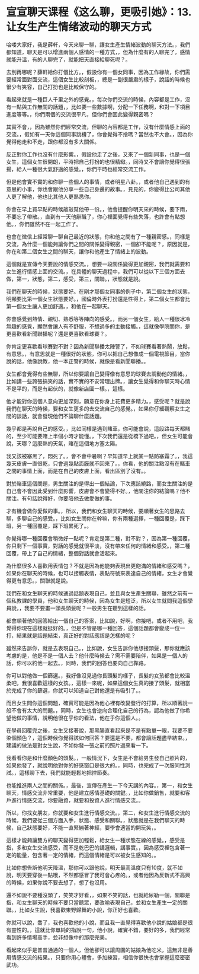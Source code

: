# 宣宣聊天课程《这么聊，更吸引她》：13.让女生产生情绪波动的聊天方式

哈喽大家好，我是薛軒，今天來聊一聊，讓女生產生情緒波動的聊天方法。，我們都知道，聊天是可以增進兩個人感情的一種方式，，但為什麼有的人聊完了，感情就能升溫，有的人聊完了，就能把天直接給聊死呢？。

去別再哪呢？薛軒給你打個比方。，假設你有一個女同事，因為工作緣故，你們需要經常面對面交流，這個女生比較刻板，，總是一副很嚴肅的樣子，說話的時候也很少有笑容，自己打扮也是比較保守的。

看起來就是一種巨人千里之外的感覺。，每次你們交流的時候，內容都是工作，沒有一點與工作無關的話題，，比如要一些數據啊，分配一下任務啊，和對一下項目進度等等。，你們兩個的交流很平凡，但你們會因此變得親密嗎？

其實不會，，因為雖然你們經常交流，但聊的內容都是工作，沒有什麼情感上面的交流。，假如有一天你這個同事跳槽了，你會覺得不捨嗎？當然也不大會。，因為你覺得他走和不走，跟你都沒有多大關係。

反正對你工作也沒有什麼影響。，假設他走了之後，又來了一個新同事，也是一個女生，這個女生很開朗，平時把自己打扮的也很精緻。，同時又不會讓你覺得很張揚，給人一種很大氣舒適的感覺。，你們平時也經常交流工作。

但是他會實不實的和你聊一些個人的事情，或者明星八卦。，或者他自己遇到的有意思的小事，你也會跟他分享一些自己身邊的故事。，見見的，你變得比公司其他人更了解他，他也比其他人更熟悉你。

你會在早上買早點的時候敲敲幫他帶一份。，他會提醒你明天來的時候，要下雨，不要忘了帶散。，直到有一天他辭職了，你心裡面覺得有些失落，也許會有點想他。，你們雖然不在一起工作了。

也會在微信上經常聊一聊自己最近的狀態，你和他之間有了一種親密感。，同樣是交流，為什麼一個能夠讓你們之間的關係變得親密，一個卻不能呢？，原因就是，你在和第二個女生之間的聊天，讓你和他產生了情緒上的波動。

這個就是宣傳今天要說的情感交流。，想要一段關係變得更加親密，我們就需要和女生進行情感上面的交流。，在具體的聊天過程中，我們可以從以下三個方面去做，第一，狀態，第二，感受，第三，關聯。，狀態就是說。

我們在聊天的時候，狀態要好。在剛才那個女同事的例子中，第二個女生的狀態，明顯要比第一個女生狀態要好。，國倫時外表打扮還是性得上，第二個女生都會比第一個女生讓人更加舒適。，和他在一起聊天。

你會感覺到熱情、親切、熟悉等等陣向的感受。，而另一個女生，給人一種很冰冷無趣的感覺，顯然會讓人有不舒服，不想過多的主動接觸。，這就像學院問你，是更喜歡看新聞聯播呢？還是更喜歡看球賽？。

你肯定更喜歡看球賽對不對？因為新聞聯播太陣警了，不如球賽看著熱鬧，放鬆，有意思。，有意思就是一種很好的狀態，你可以把自己想像成一個電視節目，當你說的話，他像說教，他一本正警的時候，就像是看新聞聯播。。

女生都會覺得有些無聊，所以你要讓自己變得像有意思的球賽去調動他的情緒。，比如講一些誇張搞笑的話，實不實的不安常理出牌。，讓女生覺得和你聊天時心情不是平的，而是有起伏的，就像新店圖一樣。，這樣。

他才能對你這個人意向更加深刻，願意在你身上花費更多精力。，感受呢？就是說我們在聊天的時候，要和女生更多的去交流自己的感覺。，如果你仔細觀察女生之間的談話，就會發現他們不論聊什麼話題。

幾乎都是再說自己的感受。，比如同樣是遇到賭車，你可能會說，這段路每天都賭的，至少可能要賭上半個小時才能懂。，下次我們還是從橋下過吧。，但女生可能會說，天哪？這麼熱的天氣，賭在這個地方塞太陽。

我又該被塞黑了，悶死了。，會不會中暑啊？早知道早上就某一點防塞霜了。，我這幾天皮膚一直很乾，只會過幾點面膜就不回來了。，你看，他的關注點沒有在賭車之間的事情上面，而是在自己的皮膚上面，看出區別了沒有。。

對於賭車這個問題，男生關注的是得出一個結論，下次應該繞路，而女生關注的是自己會不會因此受到什麼影響，皮膚會不會變得不好。，他關注你的結論嗎？他不關注。有句話說得好，你要陪他去做愛做的事。

才有機會做你愛做的事。，所以，我們和女生聊天的時候，要順著女生的思路去聊，多聊自己的感受。，比如女生問你在幹嘛，你有兩種選擇，一種回覆是，踩下班，另一種回覆是，踩下班累死了。。

你覺得哪一種回覆會稍微好一點呢？肯定是第二種，對不對？，因為第一種回覆，你只剩下一個事實，對話的感覺就很平淡，沒有帶來任何的情緒和感受。，第二種回覆，帶上了自己的情緒，整個對話就會活起來。

為什麼很多人喜歡用表情包？不就是因為他能夠表現出更飽滿的情緒和感受嗎？，如果你在聊天的時候，也可以接觸表情，表點符號來表達自己的情緒，女生才會覺得更有意思。，關聯就是說。

我們在和女生聊天的時候通過話題表現自己，並且與女生產生關聯，雖然之前有一個私教課的學員，他和女生聊天的時候，因為女生是短泛，所以女生就問我這個學員說，，我要不要畫一頭長頭髮呢？一般男生在聽到這樣的話。

都會順著他的回答給出一個自己的答案，比如說，好啊，你接吧，或者不用吧，我覺得你現在這樣就挺好的。，但是不管是哪一種回答，這個話題都會變成一位一打，結果就是話題結束，真正好的對話應該是怎樣的呢？

雖然來告訴你，就是去表現自己。，比如說，女生告訴你他想接頭髮，那你就應該考慮的是，他是不是一個人去？他什麼時候去？需不需要陪伴，如果是一個人的話，你可以約他一起去。，同時，我們的回答也要向自己靠路。

你可以對他做一個篩選。，我好像沒見過你長頭髮的樣子，長髮的女孩都會比較溫柔吧，我很喜歡這樣的女孩。，這樣一來呢，如果這個女生真的接了頭髮，就相當於完成了你的篩選，你就可以知道自己對他還是有吸引了。。

而且女生問你這個問題，確實可能是因為他心裡有改變發行的打算，所以順著說一般不會有太大的問題。，同時，女生也會逆向合理化自己的行為，認為他做了你希望他做的事情，說明他很在乎你的看法，他在乎你這個人。。

在學員回覆完之後，女生又接著說，那黑腸直看起來是不是有點單一眼，我要不要染個顏色？，這個時候你覺得該如何回答？要還是不要，都會讓話題盡早結束。，建議的做法是對女生說，不如你發一張之前的照片過來看一下。

我看看你是和什麼顏色的頭髮。，一般情況下，女生是不會給男生發自己照片的，如果他發了，就說明他對你的好感窗口是很大的。，同時，也完成了一次服同性測試。，這樣聊下去，我們就能輕鬆地把控節奏。

也能推進兩人之間的關係。，最後，宣傳在產生一下今天講的內容。，第一，和女生聊天，情感交流非常重要，他是建立感情基礎的關鍵。，比如你做銷售，就要和客戶進行情感交流，你要融資，就要和投資人進行情感交流。。

所以，你找女朋友，你就要和女生進行情感交流。，第二，和女生進行情感交流的時候，我們要從三個方面入手，狀態、感受和關聯。，狀態就是在我們聊天的時候，自己狀態要好，不能一直緊繃著神經，要學會適當的開玩笑，。

這樣才能夠讓雙方的聊天變得更加輕鬆，給女生一種狀態在線的感覺。，感受是指，多和女生交流感受，而不是乾巴巴的講邏輯，講事實。，因為感受裡包含著一定的能量，包含著一定的情緒，而這個情緒是可以被女生感知的。。

比如你想告訴他明天降溫，那你可以跟他說，明天最高溫度只有10度，就不如說，明天要穿後一點哦，不然都感冒了我可會心疼的。，或者他因為反新式不高興的時候，如果你說不要去想了，想了也沒用。

還不如說不要種沒頭了，笑笑才好看，，如果不笑的話，也就給尿勒一個，關聯是指，和女生聊天的時候不要只當聽眾，要改喻表現自己，並和女生產生一定的關聯。，比如女生說，我喜歡東野歸舞的小說，你正好也喜歡。

你就可以說，喬了，我也喜歡他的小說，而且我一直覺得喜歡他小說的姑娘都是很有靈性的。，這就比你單純的指說一句，他小說，確實不錯，要好的多，我們經常看到許多情場高手，並非想像中的那麼完美。

看起來似乎是普普通通的一個人，但他卻可以讓周圍的姑娘為他吃米，這無非是善用情感交流的結果。，只要你用心體會，多加練習，相信你很快也會掌握這麼密密武功。

